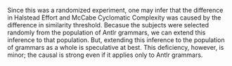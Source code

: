 Since this was a randomized experiment, one may infer that the difference in Halstead Effort and McCabe Cyclomatic Complexity was caused by the difference in similarity threshold. Becasue the subjects were selected randomly from the population of Antlr grammars, we can extend this inference to that population. But, extending this inference to the population of grammars as a whole is speculative at best. This deficiency, however, is minor; the causal is strong even if it applies only to Antlr grammars.

